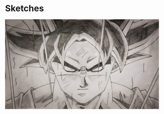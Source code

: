 # Sketches

![Awakening of Ultra Instinct](https://github.com/ayushsj/Sketches/blob/master/Ultra%20Instinct.jpg)
